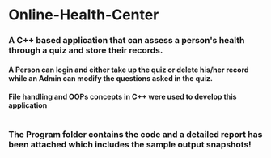 # Online-Health-Center
### A C++ based application that can assess a person's health through a quiz and store their records.
#### A Person can login and either take up the quiz or delete his/her record while an Admin can modify the questions asked in the quiz.
#### File handling and OOPs concepts in C++ were used to develop this application
#
### The Program folder contains the code and a detailed report has been attached which includes the sample output snapshots!
